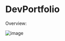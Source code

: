 # DevPortfolio

Overview:

![image](https://github.com/allybaubooa/DevPortfolio/assets/106095660/0ed10425-9015-4ff7-b832-d124f2b9586e)
